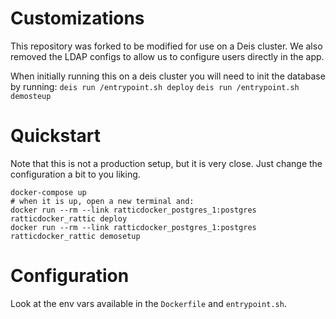 # Customizations
This repository was forked to be modified for use on a Deis cluster. We also removed the LDAP configs to allow us to configure users directly in the app. 

When initially running this on a deis cluster you will need to init the database by running:
`deis run /entrypoint.sh deploy`
`deis run /entrypoint.sh demosteup`

# Quickstart

Note that this is not a production setup, but it is very close. Just change the
configuration a bit to you liking.

    docker-compose up
    # when it is up, open a new terminal and:
    docker run --rm --link ratticdocker_postgres_1:postgres ratticdocker_rattic deploy
    docker run --rm --link ratticdocker_postgres_1:postgres ratticdocker_rattic demosetup

# Configuration

Look at the env vars available in the `Dockerfile` and `entrypoint.sh`.
